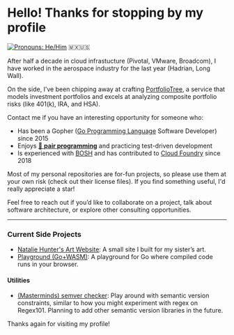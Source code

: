 # Hello! Thanks for stopping by my profile

[![Pronouns: He/Him](https://img.shields.io/badge/Pronouons-He%2FHim-lightgrey)](https://www.mypronouns.org/he-him) <span title="Mexican American from Los Angeles, CA">🇲🇽🇺🇸</span>

After half a decade in cloud infrastucture (Pivotal, VMware, Broadcom), I have worked in the aerospace industry for the last year (Hadrian, Long Wall).

On the side, I’ve been chipping away at crafting [PortfolioTree](https://portfoliotree.com), a service that models investment portfolios and excels at analyzing composite portfolio risks (like 401(k), IRA, and HSA). 

Contact me if you have an interesting opportunity for someone who:
- Has been a Gopher ([Go Programming Language](https://go.dev/) Software Developer) since 2015
- Enjoys [🍐 **pair programming**]([https://www.pivotaltracker.com/blog/how-pair-programming-and-mob-programming-help-quickly-onboard-new-software-engineers](https://web.archive.org/web/20250218001905/https://www.pivotaltracker.com/blog/how-pair-programming-and-mob-programming-help-quickly-onboard-new-software-engineers)) and practicing test-driven development
- Is experienced with [BOSH](https://bosh.io/docs/) and has contributed to [Cloud Foundry](https://www.cloudfoundry.org/) since 2018

Most of my personal repositories are for-fun projects, so please use them at your own risk (check out their license files). If you find something useful, I'd really appreciate a star!

Feel free to reach out if you’d like to collaborate on a project, talk about software architecture, or explore other consulting opportunities.

---

### Current Side Projects
- [Natalie Hunter's Art Website](https://nataliehunterart.com/): A small site I built for my sister’s art.
- [Playground (Go+WASM)](https://github.com/crhntr/playground): A playground for Go where compiled code runs in your browser.

#### Utilities
- [(Masterminds) semver checker](https://crhntr.com/semver): Play around with semantic version constraints, similar to how you might experiment with regex on Regex101. Planning to add other semantic version libraries in the future.

Thanks again for visiting my profile!
